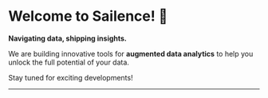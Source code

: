 # Welcome to Sailence! 👋

**Navigating data, shipping insights.**

We are building innovative tools for **augmented data analytics** to help you unlock the full potential of your data.

Stay tuned for exciting developments!

---
